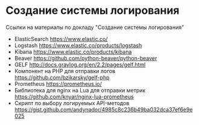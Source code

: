 # Создание системы логирования
Ссылки на материалы по докладу "Создание системы логирования"

- ElasticSearch https://www.elastic.co/
- Logstash https://www.elastic.co/products/logstash
- Kibana https://www.elastic.co/products/kibana
- Beaver https://github.com/python-beaver/python-beaver
- GELF http://docs.graylog.org/en/2.2/pages/gelf.html
- Компонент на PHP для отправки логов https://github.com/bzikarsky/gelf-php
- Prometheus https://prometheus.io/
- Библиотека для nginx на Lua для отправки метрик https://github.com/knyar/nginx-lua-prometheus
- Скрипт по выбору логируемых API-методов https://gist.github.com/andynador/4985c8c236b49ba032dca37ef6e9e025
